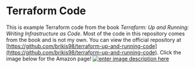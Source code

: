 # Terraform Code
This is example Terraform code from the book *Terraform: Up and Running: Writing Infrastructure as Code*. Most of the code in this repository comes from the book and is not my own. You can view the official repository at [https://github.com/brikis98/terraform-up-and-running-code](https://github.com/brikis98/terraform-up-and-running-code). Click the image below for the Amazon page!
[![enter image description here](https://images-na.ssl-images-amazon.com/images/I/51ycjTQzt-L._SX379_BO1,204,203,200_.jpg)](https://www.amazon.com/Terraform-Running-Writing-Infrastructure-Code/dp/1491977086)
